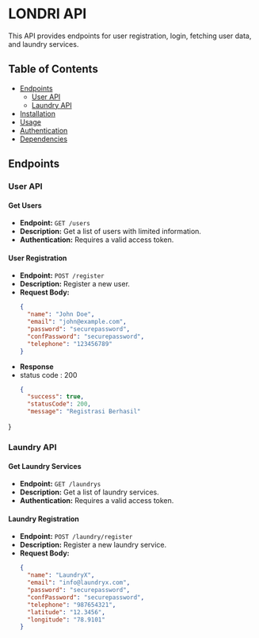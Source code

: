 # LONDRI API

This API provides endpoints for user registration, login, fetching user data, and laundry services.

## Table of Contents

- [Endpoints](#endpoints)
  - [User API](#user-api)
  - [Laundry API](#laundry-api)
- [Installation](#installation)
- [Usage](#usage)
- [Authentication](#authentication)
- [Dependencies](#dependencies)

## Endpoints

### User API

#### Get Users

- **Endpoint:** `GET /users`
- **Description:** Get a list of users with limited information.
- **Authentication:** Requires a valid access token.

#### User Registration

- **Endpoint:** `POST /register`
- **Description:** Register a new user.
- **Request Body:**
  ```json
  {
    "name": "John Doe",
    "email": "john@example.com",
    "password": "securepassword",
    "confPassword": "securepassword",
    "telephone": "123456789"
  }
- **Response**
- status code : 200
  ```json
  {
    "success": true,
    "statusCode": 200,
    "message": "Registrasi Berhasil"
}
  


### Laundry API

#### Get Laundry Services

- **Endpoint:** `GET /laundrys`
- **Description:** Get a list of laundry services.
- **Authentication:** Requires a valid access token.

#### Laundry Registration

- **Endpoint:** `POST /laundry/register`
- **Description:** Register a new laundry service.
- **Request Body:**
  ```json
  {
    "name": "LaundryX",
    "email": "info@laundryx.com",
    "password": "securepassword",
    "confPassword": "securepassword",
    "telephone": "987654321",
    "latitude": "12.3456",
    "longitude": "78.9101"
  }
